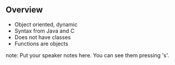 ##  Overview

* Object oriented, dynamic
* Syntax from Java and C
* Does not have classes
* Functions are objects

note:
    Put your speaker notes here.
    You can see them pressing 's'.
